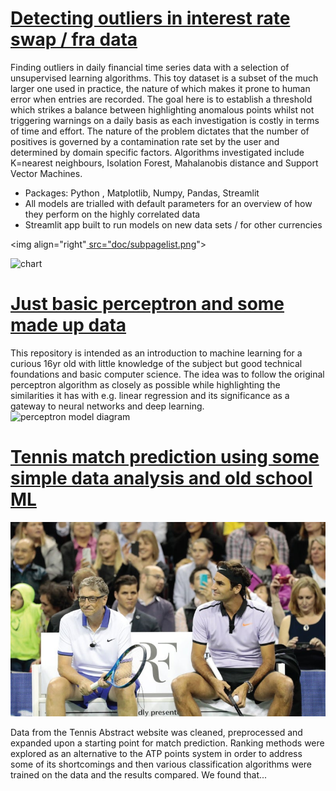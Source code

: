 # [Detecting outliers in interest rate swap / fra data](https://github.com/dgwalters-1974/Streamlit_outliers)
Finding outliers in daily financial time series data with a selection of unsupervised learning algorithms. This toy dataset is a subset of the much larger one
used in practice, the nature of which makes it prone to human error when entries are recorded. The goal here is to establish a threshold which strikes a balance between
highlighting anomalous points whilst not triggering warnings on a daily basis as each investigation is costly in terms of time and effort. The nature of the problem
dictates that the number of positives is governed by a contamination rate set by the user and determined by domain specific factors. Algorithms investigated include
K=nearest neighbours, Isolation Forest, Mahalanobis distance and Support Vector Machines.
* Packages: Python , Matplotlib, Numpy, Pandas, Streamlit
* All models are trialled with default parameters for an overview of how they perform on the highly correlated data
* Streamlit app built to run models on new data sets / for other currencies

<img align="right"[ src="doc/subpagelist.png](https://github.com/dgwalters-1974/portfolio_site/blob/main/docs/assets/images/download.png?raw=true)">

![chart](https://github.com/dgwalters-1974/portfolio_site/blob/main/docs/assets/images/download.png?raw=true)

# [Just basic perceptron and some made up data](https://github.com/dgwalters-1974/perceptron_fun)
This repository is intended as an introduction to machine learning for a curious 16yr old with little knowledge of the subject but good technical foundations and
basic computer science. The idea was to follow the original perceptron algorithm as closely as possible while highlighting the similarities it has with e.g. linear
regression and its significance as a gateway to neural networks and deep learning.
![perceptron model diagram](https://github.com/dgwalters-1974/portfolio_site/blob/main/docs/assets/images/The-Perceptron-model.png?raw=true)

# [Tennis match prediction using some simple data analysis and old school ML](https://github.com/dgwalters-1974/jup_notebook/)

![tennis imagel diagram](https://github.com/dgwalters-1974/portfolio/blob/main/docs/assets/images/fed-gates.jpg)

Data from the Tennis Abstract website was cleaned, preprocessed and expanded upon a starting point for match prediction. Ranking methods were explored as an
alternative to the ATP points system in order to address some of its shortcomings and then various classification algorithms were trained on the data and the results
compared. We found that...
